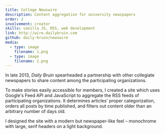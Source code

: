 ```yaml
---
title: College Newswire
description: Content aggregation for university newspapers
order: 2
involvement: creator
skills: vanilla JS, RSS, web development
link: http://wire.dailybruin.com
github: daily-bruin/newswire
media:
  - type: image
    filename: 1.png
  - type: image
    filename: 2.png
---
```


In late 2013, *Daily Bruin* spearheaded a partnership with other collegiate newspapers to share content among the participating organizations.

To make stories easily accessible for members, I created a site which uses Google's Feed API and JavaScript to aggregate the RSS feeds of participating organizations. It determines articles' proper categorization, orders all posts by time published, and filters out content older than an arbitrary number of days old.

I designed the site with a modern but newspaper-like feel – monochrome with large, serif headers on a light background.